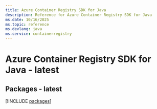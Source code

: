 ```yaml
---
title: Azure Container Registry SDK for Java
description: Reference for Azure Container Registry SDK for Java
ms.date: 10/16/2025
ms.topic: reference
ms.devlang: java
ms.service: containerregistry
---
```

# Azure Container Registry SDK for Java - latest
## Packages - latest
[!INCLUDE [packages](container-registry-index.md)]